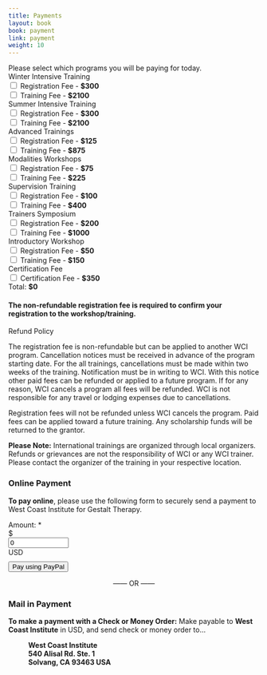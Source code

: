```yaml
---
title: Payments
layout: book
book: payment
link: payment
weight: 10
---
```

<div class="row">
    <div class="col col-sm-6">
        <h2 id="registration" style="display:none">Thank you for registering!</h2>
        <div class="panel panel-default">
            <div class="panel-heading">Please select which programs you will be paying for today.</div>
        </div>
        <div class="panel panel-default">
          <div class="panel-heading">Winter Intensive Training</div>
          <div class="panel-body">
            <div class="checkbox">
              <label>
                <input id="winter-register" type="checkbox" value="">
                Registration Fee - <strong>$<span id="winter-register-value">300</span></strong>
              </label>
            </div>
            <div class="checkbox">
              <label>
                <input id="winter" type="checkbox" value="">
                Training Fee - <strong>$<span id="winter-value">2100</span></strong>
              </label>
            </div>
          </div>
        </div>
        <div class="panel panel-default">
          <div class="panel-heading">Summer Intensive Training</div>
          <div class="panel-body">
            <div class="checkbox">
              <label>
                <input id="summer-register" type="checkbox" value="">
                Registration Fee - <strong>$<span id="summer-register-value">300</span></strong>
              </label>
            </div>
            <div class="checkbox">
              <label>
                <input id="summer" type="checkbox" value="">
                Training Fee - <strong>$<span id="summer-value">2100</span></strong>
              </label>
            </div>
          </div>
        </div>
        <div class="panel panel-default">
          <div class="panel-heading">Advanced Trainings</div>
          <div class="panel-body">
            <div class="checkbox">
              <label>
                <input id="advanced-register" type="checkbox" value="">
                Registration Fee - <strong>$<span id="advanced-register-value">125</span></strong>
              </label>
            </div>
            <div class="checkbox">
              <label>
                <input id="advanced2" type="checkbox" value="">
                Training Fee - <strong>$<span id="advanced2-value">875</span></strong>
              </label>
            </div>
          </div>
        </div>
        <div class="panel panel-default">
          <div class="panel-heading">Modalities Workshops</div>
          <div class="panel-body">
            <div class="checkbox">
              <label>
                <input id="modalities-register" type="checkbox" value="">
                Registration Fee - <strong>$<span id="modalities-register-value">75</span></strong>
              </label>
            </div>
            <div class="checkbox">
              <label>
                <input id="modalities" type="checkbox" value="">
                Training Fee - <strong>$<span id="modalities-value">225</span></strong>
              </label>
            </div>
          </div>
        </div>
        <div class="panel panel-default">
          <div class="panel-heading">Supervision Training</div>
          <div class="panel-body">
            <div class="checkbox">
              <label>
                <input id="supervision-register" type="checkbox" value="">
                Registration Fee - <strong>$<span id="supervision-register-value">100</span></strong>
              </label>
            </div>
            <div class="checkbox">
              <label>
                <input id="supervision" type="checkbox" value="">
                Training Fee - <strong>$<span id="supervision-value">400</span></strong>
              </label>
            </div>
          </div>
        </div>
        <div class="panel panel-default">
          <div class="panel-heading">Trainers Symposium</div>
          <div class="panel-body">
            <div class="checkbox">
              <label>
                <input id="trainers-register" type="checkbox" value="">
                Registration Fee - <strong>$<span id="trainers-register-value">200</span></strong>
              </label>
            </div>
            <div class="checkbox">
              <label>
                <input id="trainers" type="checkbox" value="">
                Training Fee - <strong>$<span id="trainers-value">1000</span></strong>
              </label>
            </div>
          </div>
        </div>
        <div class="panel panel-default">
          <div class="panel-heading">Introductory Workshop</div>
          <div class="panel-body">
            <div class="checkbox">
              <label>
                <input id="intro-register" type="checkbox" value="">
                Registration Fee - <strong>$<span id="intro-register-value">50</span></strong>
              </label>
            </div>
            <div class="checkbox">
              <label>
                <input id="intro" type="checkbox" value="">
                Training Fee - <strong>$<span id="intro-value">150</span></strong>
              </label>
            </div>
          </div>
        </div>
        <div class="panel panel-default">
          <div class="panel-heading">Certification Fee</div>
          <div class="panel-body">
            <div class="checkbox">
              <label>
                <input id="certification" type="checkbox" value="">
                Certification Fee - <strong>$<span id="certification-value">350</span></strong>
              </label>
            </div>
          </div>
        </div>    
        <div class="panel panel-default">
          <div class="panel-footer">Total: <strong>$<span id="total">0</span></strong></div>
        </div>
        <h4>The non-refundable registration fee is required to confirm your registration to the workshop/training.</h4>
        <div class="panel panel-default">
          <div class="panel-heading">Refund Policy</div>
          <div class="panel-body">
            <p>The registration fee is non-refundable but can be applied to another WCI program. Cancellation notices must be received in advance of the program starting date.  For the all trainings, cancellations must be made within two weeks of the training. Notification must be in writing to WCI. With this notice other paid fees can be refunded or applied to a future program. If for any reason, WCI cancels a program all fees will be refunded. WCI is not responsible for any travel or lodging expenses due to cancellations.</p>
            <p>Registration fees will not be refunded unless WCI cancels the program. Paid fees can be applied toward a future training. Any scholarship funds will be returned to the grantor.</p>
            <p><strong>Please Note:</strong> International trainings are organized through local organizers.  Refunds or grievances  are not the responsibility of WCI or any WCI trainer. Please contact the organizer of the training in your respective location.</p>
          </div>
        </div>
    </div>
    <div class="col col-sm-6">
        <div class="row">
            <div class="col col-sm-12">
                <div class="panel panel-success">
                  <div class="panel-heading">
                    <h3 class="panel-title">Online Payment</h3>
                  </div>
                  <div class="panel-body">
                    <p><strong>To pay online</strong>, please use the following form to securely send a payment to West Coast Institute for Gestalt Therapy.</p>
                    <form action="https://www.paypal.com/cgi-bin/webscr" accept-charset="UTF-8" method="post" id="payment-form" _lpchecked="1" class="form-inline">
                        <div>
                            <div class="form-group" style="margin-bottom:10px;">
                                <label for="amount">Amount: <span class="form-required" title="This field is required.">*</span></label>
                                <div class="input-group">
                                    <div class="input-group-addon">$</div>
                                    <input type="text" maxlength="12" name="amount" id="amount" size="12" value="0" class="form-control required">
                                    <div class="input-group-addon">USD</div>
                                </div>
                            </div>
                            <div class="clearfix"></div>
                            <input type="submit" name="submit" value="Pay using PayPal" class="btn btn-primary">
                            <input type="hidden" name="charset" value="utf-8">
                            <input type="hidden" name="currency_code" value="USD">
                            <input type="hidden" name="business" value="felicia@feliciacarroll.com">
                            <input type="hidden" name="cmd" value="_xclick">
                            <input type="hidden" name="item_name" value="Payment for services">
                            <input type="hidden" name="no_shipping" value="1">
                            <input type="hidden" name="return" value="http://feliciacarroll.com/paymentdone">
                            <input type="hidden" name="form_id" id="edit-payment-form" value="payment_form">
                        </div>
                    </form>
                  </div>
                </div>
            </div>
        </div>
        <div class="row">
            <div class="col col-sm-12" style="text-align: center;">&mdash;&mdash; OR &mdash;&mdash;</div>
        </div>
        <div class="row">
            <div class="col col-sm-12" style="margin-top: 20px;">
                <div class="panel panel-success">
                  <div class="panel-heading">
                    <h3 class="panel-title">Mail in Payment</h3>
                  </div>
                  <div class="panel-body">
                    <p><strong>To make a payment with a Check or Money Order:</strong> Make payable to <strong>West Coast Institute</strong> in USD, and send check or money order to...</p>
                    <p style="margin-left: 40px">
                        <strong>West Coast Institute<br/>540 Alisal Rd. Ste. 1<br/>Solvang, CA 93463 USA</strong>
                    </p>
                  </div>
                </div>
            </div>
        </div>
    </div>
</div>
<script type="text/javascript">
    $('input[type=checkbox]').change(function() {
        var id = $(this).attr('id');
        var value = parseInt($('#' + id + '-value').text(), 10);
        var currentValue = parseInt($('#amount').val(), 10);
        var newValue = currentValue;
        newValue += this.checked ? value : -value;
        $('#amount').val(newValue);
        $('#total').text(newValue);
    });

    if (QueryString.register) {
        $('#registration').show();
    }
    if (QueryString.payment) {
        var payment = (parseInt(QueryString.payment, 10) / 100).toFixed(2);
        $('#amount').val(payment);
    }
</script>

